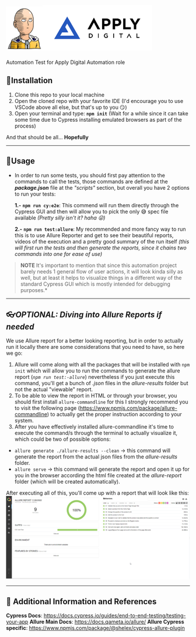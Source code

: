 <img src="./images/Saitama.png" alt="Apply Digital Automation Test" width="100"/><img src="./images/applyDigitalLogo.png" width="300"/>
---

Automation Test for Apply Digital Automation role

## :wrench:**Installation**

1. Clone this repo to your local machine
2. Open the cloned repo with your favorite IDE (I'd encourage you to use VSCode above all else, but that's up to you :smirk:)
3. Open your terminal and type: **`npm init`** (Wait for a while since it can take some time due to Cypress installing emulated browsers as part of the process)

And that should be all... **Hopefully**

---
## :construction_worker:**Usage**
- In order to run some tests, you should first pay attention to the commands to call the tests, those commands are defined at the _**package.json**_ file at the *"scripts"* section, but overall you have 2 options to run your tests:

    **1.-** **`npm run cy:e2e`**: This commend will run them directly through the Cypress GUI and then will allow you to pick the only :sweat_smile: spec file available _(Pretty silly isn't it? haha :stuck_out_tongue_winking_eye:)_

    **2.-** **`npm run test:allure`**: My recommended and more fancy way to run this is to use Allure Reporter and get to see their beautiful reports, videos of the execution and a pretty good summary of the run itself _(this will first run the tests and then generate the reports, since it chains two commands into one for ease of use)_


> **NOTE** It's important to mention that since this automation project barely needs 1 general flow of user actions, it will look kinda silly as well, but at least it helps to visualize things in a different way of the standard Cypress GUI which is mostly intended for debugging purposes.*
---
## :eyeglasses:_**OPTIONAL**: Diving into Allure Reports if needed_
We use Allure report for a better looking reporting, but in order to actually run it locally there are some considerations that you need to have, so here we go:
1. Allure will come along with all the packages that will be installed with `npm init` which will allow you to run the commands to generate the allure report (*`npm run test:-allure`*) nevertheless if you just execute this command, you'll get a bunch of *.json* files in the *allure-results* folder but not the actual "viewable" report.
2. To be able to view the report in HTML or through your browser, you should first install `allure-commandline` for this I strongly recommend you to visit the following page (https://www.npmjs.com/package/allure-commandline) to actually get the proper instruction according to your system.
3. After you have effectively installed allure-commandline it's time to execute the command/s through the terminal to actually visualize it, which could be two of possible options:
 * `allure generate ./allure-results --clean`  -> this command will generate the report from the actual json files from the *allure-results* folder.
 * `allure serve` -> this command will generate the report and open it up for you in the browser according the html file created at the *allure-report* folder (which will be created automatically).

After executing all of this, you'll come up with a report that will look like this:
![DEMO](./images/allureDemo.png)


---
## :green_book: Additional Information and References

**Cypress Docs**: https://docs.cypress.io/guides/end-to-end-testing/testing-your-app
**Allure Main Docs**: https://docs.qameta.io/allure/
**Allure Cypress specific**: https://www.npmjs.com/package/@shelex/cypress-allure-plugin